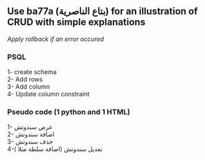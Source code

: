 ## Use ba77a (بتاع الناصرية) for an illustration of CRUD with simple explanations

*Apply rollback if an error occured* 

### PSQL

1- create schema   
2- Add rows   
3- Add column   
4- Update column constraint   


### Pseudo code (1 python and 1 HTML)

1-    عرض سندوتش  
2-    اضافة سندوتش  
3-    حذف سندوتش   
4-تعديل سندوتش (اضافة سلطة مثلا ) 
